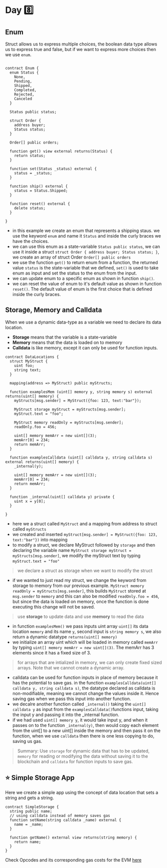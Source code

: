 # Day 8️⃣
## Enum
Struct allows us to express multiple choices, the boolean data type allows us to express true and false, but if we want to express more choices then we use ```enum```.

```solidity

contract Enum {
  enum Status {
    None,
    Pending,
    Shipped,
    Completed,
    Rejected,
    Canceled
  }
  
  Status public status;
  
  struct Order {
    address buyer;
    Status status;
  }
  
  Order[] public orders;
  
  function get() view external returns(Status) {
    return status;
  }
  
  function set(Status _status) external {
    status = _status;
  }
  
  function ship() external {
    status = Status.Shipped;
  }
  
  function reset() external {
    delete status;
  }
 
}
```

- in this example we create an enum that represents a shipping staus. we use the keyword ```enum``` and name it ```Status``` and inside the curly braces we have the choices.
- we can use this enum as a state-variable ```Status public status```, we can use it inside a struct ```struct Order { address buyer; Status status; }```, we create an array of struct Order ```Order[] public orders```
- we use the function ```get()``` to return enum from a function, the returned value ```status``` is the state-variable that we defined, ```set()``` is used to take enum as input and set the status to the enum from the input.
- we can update enum to a specific enum as shown in function ```ship()```.
- we can reset the value of enum to it's default value as shown in function ```reset()```. The default value of enum is the first choice that is defined inside the curly braces.

## Storage, Memory and Calldata
When we use a dynamic data-type as a variable we need to declare its data location.
* **Storage** means that the variable is a state-variable
* **Memory** means that the data is loaded on to memory
* **Calldata** is like memory, except it can only be used for function inputs.

```solidity
contract DataLocations {
  struct MyStruct {
    uint foo;
    string text;
  }
  
  mapping(address => MyStruct) public myStructs;
  
  function examplesMem (uint[] memory y, string memory s) external returns(uint[] memory) {
    myStructs[msg.sender] = MyStruct({foo: 123, text:"bar"});
    
    MyStruct storage myStruct = myStructs[msg.sender];
    myStruct.text = "foo";
    
    MyStruct memory readOnly = myStructs[msg.sender];
    readOnly.foo = 456;
    
    uint[] memory memArr = new uint[](3);
    memArr[0] = 234;
    return memArr;
  }
  
  function examplesCalldata (uint[] calldata y, string calldata s) external returns(uint[] memory) {
    _internal(y);
    
    uint[] memory memArr = new uint[](3);
    memArr[0] = 234;
    return memArr;
  }
  
  function _internal(uint[] calldata y) private {
    uint x = y[0];
  }

}
```

- here we a struct called ```MyStruct``` and a mapping from address to struct called ```myStructs```
- we created and inserted ```myStruct[msg.sender] = MyStruct({foo: 123, text:"bar"})``` into mapping
- to modify a struct, we declare MyStruct followed by ```storage``` and then declaring the variable name ```MyStruct storage myStruct = myStructs[msg.sender]```, we modify the myStruct text by typing ```myStruct.text = "foo"```
> we declare a struct as storage when we want to modify the struct
- if we wanted to just read my struct, we change the keyword from storage to memory from our previous example. ```MyStruct memory readOnly = myStructs[msg.sender]```, this builds ```MyStruct``` stored at ```msg.sender``` to ```memory``` and this can also be modified ```readOnly.foo = 456```, but since the data is loaded on memory, once the function is done executing this change will not be saved.
> use **storage** to update data and use **memory** to read the data
- in function ```examplesMem()``` we pass inputs uint array ```uint[]``` its data location ```memory``` and its name ```y```, second input is ```string memory s```, we also return a dynamic datatype ```returns(uint[] memory)```
- we initialize an array uint which will be loaded in memory called ```memArr``` by typing ```uint[] memory memArr = new uint[](3)```. The memArr has 3 elements since it has a fixed size of 3.
> for arrays that are intialized in memory, we can only create fixed sized arrays. Note that we cannot create a dynamic array.
- calldata can be used for function inputs in place of memory because it has the potential to save gas. in the function ```examplesCalldata(uint[] calldata y, string calldata s)```, the datatype declared as calldata is non-modifiable, meaning we cannot change the values inside it. Hence saving gas when we pass this input into another function.
- we decalre another function called ```_internal()``` taking the ```uint[] calldata y``` as input from the ```examplesCalldata()```functions input, taking the input y and passing it into the _internal function.
- if we had used ```uint[] memory y```, it would take input y, and when it passes on to the function ```_internal(y)```, then would copy each element from the uint[] to a new uint[] inside the memory and then pass it on the function, when we use ```calldata``` then there is one less copying to do, saving us gas.
> Summary: Use ```storage``` for dynamic data that has to be updated, ```memory``` for reading or modifying the data without saving it to the blockchain and ```calldata``` for function inputs to save gas.

## ⭐ Simple Storage App

Here we create a simple app using the concept of data location that sets a string and gets a string.

```solidity
contract SimpleStorage {
  string public name;
  // using calldata instead of memory saves gas
  function setName(string calldata _name) external {
    name = _name;
  }
  
  function getName() external view returns(string memory) {
    return name;
  }
}

```

Check Opcodes and its corresponding gas costs for the EVM [here](https://ethereum.org/en/developers/docs/evm/opcodes/)
